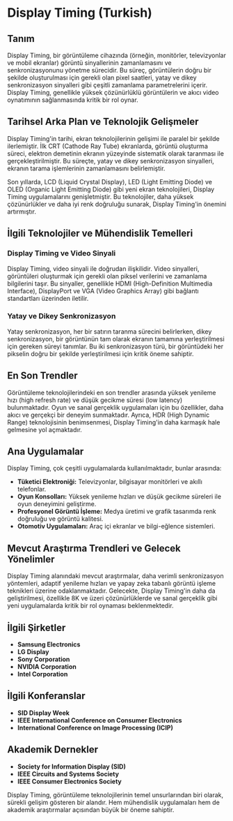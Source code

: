 # Display Timing (Turkish)

## Tanım

Display Timing, bir görüntüleme cihazında (örneğin, monitörler, televizyonlar ve mobil ekranlar) görüntü sinyallerinin zamanlamasını ve senkronizasyonunu yönetme sürecidir. Bu süreç, görüntülerin doğru bir şekilde oluşturulması için gerekli olan pixel saatleri, yatay ve dikey senkronizasyon sinyalleri gibi çeşitli zamanlama parametrelerini içerir. Display Timing, genellikle yüksek çözünürlüklü görüntülerin ve akıcı video oynatımının sağlanmasında kritik bir rol oynar.

## Tarihsel Arka Plan ve Teknolojik Gelişmeler

Display Timing'in tarihi, ekran teknolojilerinin gelişimi ile paralel bir şekilde ilerlemiştir. İlk CRT (Cathode Ray Tube) ekranlarda, görüntü oluşturma süreci, elektron demetinin ekranın yüzeyinde sistematik olarak taranması ile gerçekleştirilmiştir. Bu süreçte, yatay ve dikey senkronizasyon sinyalleri, ekranın tarama işlemlerinin zamanlamasını belirlemiştir.

Son yıllarda, LCD (Liquid Crystal Display), LED (Light Emitting Diode) ve OLED (Organic Light Emitting Diode) gibi yeni ekran teknolojileri, Display Timing uygulamalarını genişletmiştir. Bu teknolojiler, daha yüksek çözünürlükler ve daha iyi renk doğruluğu sunarak, Display Timing'in önemini artırmıştır.

## İlgili Teknolojiler ve Mühendislik Temelleri

### Display Timing ve Video Sinyali

Display Timing, video sinyali ile doğrudan ilişkilidir. Video sinyalleri, görüntüleri oluşturmak için gerekli olan piksel verilerini ve zamanlama bilgilerini taşır. Bu sinyaller, genellikle HDMI (High-Definition Multimedia Interface), DisplayPort ve VGA (Video Graphics Array) gibi bağlantı standartları üzerinden iletilir.

### Yatay ve Dikey Senkronizasyon

Yatay senkronizasyon, her bir satırın taranma sürecini belirlerken, dikey senkronizasyon, bir görüntünün tam olarak ekranın tamamına yerleştirilmesi için gereken süreyi tanımlar. Bu iki senkronizasyon türü, bir görüntüdeki her pikselin doğru bir şekilde yerleştirilmesi için kritik öneme sahiptir.

## En Son Trendler

Görüntüleme teknolojilerindeki en son trendler arasında yüksek yenileme hızı (high refresh rate) ve düşük gecikme süresi (low latency) bulunmaktadır. Oyun ve sanal gerçeklik uygulamaları için bu özellikler, daha akıcı ve gerçekçi bir deneyim sunmaktadır. Ayrıca, HDR (High Dynamic Range) teknolojisinin benimsenmesi, Display Timing'in daha karmaşık hale gelmesine yol açmaktadır.

## Ana Uygulamalar

Display Timing, çok çeşitli uygulamalarda kullanılmaktadır, bunlar arasında:

- **Tüketici Elektroniği:** Televizyonlar, bilgisayar monitörleri ve akıllı telefonlar.
- **Oyun Konsolları:** Yüksek yenileme hızları ve düşük gecikme süreleri ile oyun deneyimini geliştirme.
- **Profesyonel Görüntü İşleme:** Medya üretimi ve grafik tasarımda renk doğruluğu ve görüntü kalitesi.
- **Otomotiv Uygulamaları:** Araç içi ekranlar ve bilgi-eğlence sistemleri.

## Mevcut Araştırma Trendleri ve Gelecek Yönelimler

Display Timing alanındaki mevcut araştırmalar, daha verimli senkronizasyon yöntemleri, adaptif yenileme hızları ve yapay zeka tabanlı görüntü işleme teknikleri üzerine odaklanmaktadır. Gelecekte, Display Timing'in daha da geliştirilmesi, özellikle 8K ve üzeri çözünürlüklerde ve sanal gerçeklik gibi yeni uygulamalarda kritik bir rol oynaması beklenmektedir.

## İlgili Şirketler

- **Samsung Electronics**
- **LG Display**
- **Sony Corporation**
- **NVIDIA Corporation**
- **Intel Corporation**

## İlgili Konferanslar

- **SID Display Week**
- **IEEE International Conference on Consumer Electronics**
- **International Conference on Image Processing (ICIP)**

## Akademik Dernekler

- **Society for Information Display (SID)**
- **IEEE Circuits and Systems Society**
- **IEEE Consumer Electronics Society**

Display Timing, görüntüleme teknolojilerinin temel unsurlarından biri olarak, sürekli gelişim gösteren bir alandır. Hem mühendislik uygulamaları hem de akademik araştırmalar açısından büyük bir öneme sahiptir.